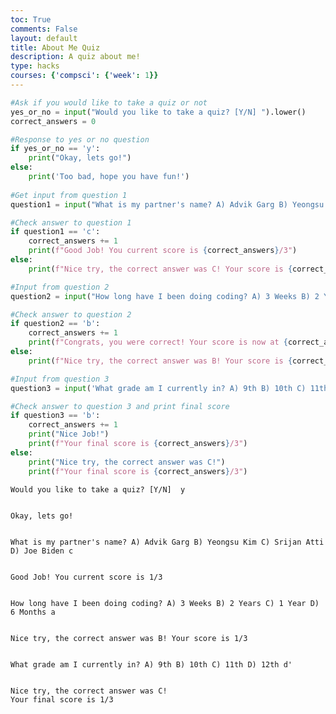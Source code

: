 ```yaml
---
toc: True
comments: False
layout: default
title: About Me Quiz
description: A quiz about me!
type: hacks
courses: {'compsci': {'week': 1}}
---
```


```python
#Ask if you would like to take a quiz or not
yes_or_no = input("Would you like to take a quiz? [Y/N] ").lower()
correct_answers = 0

#Response to yes or no question
if yes_or_no == 'y':
    print("Okay, lets go!")
else:
    print('Too bad, hope you have fun!')
    
#Get input from question 1
question1 = input("What is my partner's name? A) Advik Garg B) Yeongsu Kim C) Srijan Atti D) Joe Biden").lower()

#Check answer to question 1
if question1 == 'c':
    correct_answers += 1
    print(f"Good Job! You current score is {correct_answers}/3")
else:
    print(f"Nice try, the correct answer was C! Your score is {correct_answers}/3")

#Input from question 2
question2 = input("How long have I been doing coding? A) 3 Weeks B) 2 Years C) 1 Year D) 6 Months").lower()

#Check answer to question 2
if question2 == 'b':
    correct_answers += 1
    print(f"Congrats, you were correct! Your score is now at {correct_answers}/3")
else:
    print(f"Nice try, the correct answer was B! Your score is {correct_answers}/3")

#Input from question 3
question3 = input('What grade am I currently in? A) 9th B) 10th C) 11th D) 12th').lower()

#Check answer to question 3 and print final score
if question3 == 'b':
    correct_answers += 1
    print("Nice Job!")
    print(f"Your final score is {correct_answers}/3")
else:
    print("Nice try, the correct answer was C!")
    print(f"Your final score is {correct_answers}/3")
```

    Would you like to take a quiz? [Y/N]  y


    Okay, lets go!


    What is my partner's name? A) Advik Garg B) Yeongsu Kim C) Srijan Atti D) Joe Biden c


    Good Job! You current score is 1/3


    How long have I been doing coding? A) 3 Weeks B) 2 Years C) 1 Year D) 6 Months a


    Nice try, the correct answer was B! Your score is 1/3


    What grade am I currently in? A) 9th B) 10th C) 11th D) 12th d'


    Nice try, the correct answer was C!
    Your final score is 1/3

